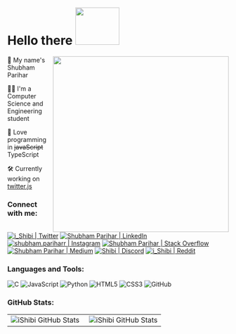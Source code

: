 # Hello there <img src='https://github.com/iShibi/storage/blob/master/iShibi_assets/hello.gif' height='85' width='100'>

<img align='right' src='https://github.com/iShibi/storage/blob/master/iShibi_assets/octocat_bp.png' height='400' width='400'>

🤠 My name's Shubham Parihar

🐱‍💻 I'm a Computer Science and Engineering student

💖 Love programming in ~~javaScript~~ TypeScript

🛠️ Currently working on [twitter.js](https://github.com/twitterjs/twitter.js)

### Connect with me:

[![i_Shibi | Twitter](https://img.icons8.com/bubbles/50/000000/twitter.png 'Twitter')](https://twitter.com/i_Shibi)
[![Shubham Parihar | LinkedIn](https://img.icons8.com/bubbles/50/000000/linkedin.png 'LinkedIn')](https://www.linkedin.com/in/shubhamparihar202/)
[![shubham.pariharr | Instagram](https://img.icons8.com/bubbles/50/000000/instagram-new.png 'Instagram')](https://www.instagram.com/shubham.pariharr/)
[![Shubham Parihar | Stack Overflow](https://img.icons8.com/bubbles/50/000000/stack.png 'Stack Overflow')](https://stackoverflow.com/users/13809941/shubham-parihar?tab=profile)
[![Shubham Parihar | Medium](https://img.icons8.com/bubbles/50/000000/medium-new.png 'Medium')](https://stackoverflow.com/users/13809941/shubham-parihar?tab=profile)
[![Shibi | Discord](https://img.icons8.com/bubbles/50/000000/discord-logo.png 'Discord')](https://discord.com/users/620567262004248596)
[![i_Shibi | Reddit](https://img.icons8.com/bubbles/50/000000/reddit.png 'Reddit')](https://www.reddit.com/user/i_Shibi)

### Languages and Tools:

![C](https://github.com/iShibi/storage/blob/master/iShibi_assets/lang%26tools/cute_color_icons/c.png 'The C Programming Language')
![JavaScript](https://github.com/iShibi/storage/blob/master/iShibi_assets/lang%26tools/cute_color_icons/javascript.png 'JavaScript')
![Python](https://github.com/iShibi/storage/blob/master/iShibi_assets/lang%26tools/cute_color_icons/python.png 'Python')
![HTML5](https://github.com/iShibi/storage/blob/master/iShibi_assets/lang%26tools/cute_color_icons/html5.png 'HTML5')
![CSS3](https://github.com/iShibi/storage/blob/master/iShibi_assets/lang%26tools/cute_color_icons/css3.png 'CSS3')
![GitHub](https://github.com/iShibi/storage/blob/master/iShibi_assets/lang%26tools/cute_color_icons/github.png 'GitHub')

### GitHub Stats:

<table>
<tr>
<td align="left" style="padding=0;width=0;">
<img align="left" alt="iShibi GitHub Stats" src="https://github-readme-stats.ishibi.vercel.app/api?username=iShibi&show_icons=true&hide_border=true&count_private=true" />
</td>
<td align="right" style="padding=0;width=0;">
<img align="right" alt="iShibi GitHub Stats" src="https://github-readme-stats.ishibi.vercel.app/api/top-langs/?username=iShibi&&layout=compact&show_icons=true&title_color=4F8CC9&text_color=9f9f9f&bg_color=00000000&hide_border=true&icon_color=00000000&langs_count=10&count_private=true" />
</td>
</tr>
</table>
